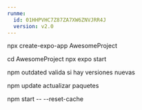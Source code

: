 ```yaml
---
runme:
  id: 01HHPVHC7Z87ZA7XW6ZNVJRR4J
  version: v2.0
---
```


npx create-expo-app AwesomeProject

cd AwesomeProject
npx expo start

npm outdated  valida si hay versiones nuevas

npm update actualizar paquetes

npm start -- --reset-cache
